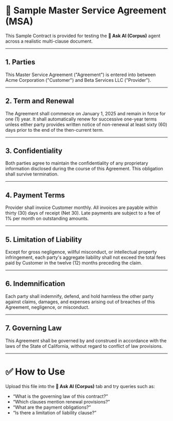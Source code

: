 

# 📑 Sample Master Service Agreement (MSA)

This Sample Contract is provided for testing the **🔎 Ask AI (Corpus)** agent across a realistic multi-clause document.

---

## 1. Parties
This Master Service Agreement ("Agreement") is entered into between Acme Corporation ("Customer") and Beta Services LLC ("Provider").

---

## 2. Term and Renewal
The Agreement shall commence on January 1, 2025 and remain in force for one (1) year. It shall automatically renew for successive one-year terms unless either party provides written notice of non-renewal at least sixty (60) days prior to the end of the then-current term.

---

## 3. Confidentiality
Both parties agree to maintain the confidentiality of any proprietary information disclosed during the course of this Agreement. This obligation shall survive termination.

---

## 4. Payment Terms
Provider shall invoice Customer monthly. All invoices are payable within thirty (30) days of receipt (Net 30). Late payments are subject to a fee of 1% per month on outstanding amounts.

---

## 5. Limitation of Liability
Except for gross negligence, willful misconduct, or intellectual property infringement, each party's aggregate liability shall not exceed the total fees paid by Customer in the twelve (12) months preceding the claim.

---

## 6. Indemnification
Each party shall indemnify, defend, and hold harmless the other party against claims, damages, and expenses arising out of breaches of this Agreement, negligence, or misconduct.

---

## 7. Governing Law
This Agreement shall be governed by and construed in accordance with the laws of the State of California, without regard to conflict of law provisions.

---

# ✅ How to Use
Upload this file into the **🔎 Ask AI (Corpus)** tab and try queries such as:
- “What is the governing law of this contract?”
- “Which clauses mention renewal provisions?”
- “What are the payment obligations?”
- “Is there a limitation of liability clause?”